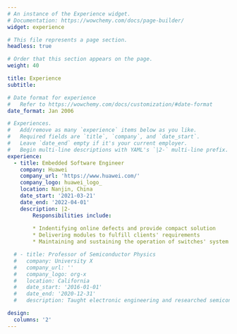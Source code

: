 ```yaml
---
# An instance of the Experience widget.
# Documentation: https://wowchemy.com/docs/page-builder/
widget: experience

# This file represents a page section.
headless: true

# Order that this section appears on the page.
weight: 40

title: Experience
subtitle:

# Date format for experience
#   Refer to https://wowchemy.com/docs/customization/#date-format
date_format: Jan 2006

# Experiences.
#   Add/remove as many `experience` items below as you like.
#   Required fields are `title`, `company`, and `date_start`.
#   Leave `date_end` empty if it's your current employer.
#   Begin multi-line descriptions with YAML's `|2-` multi-line prefix.
experience:
  - title: Embedded Software Engineer
    company: Huawei
    company_url: 'https://www.huawei.com/'
    company_logo: huawei_logo_
    location: Nanjin, China
    date_start: '2021-03-21'
    date_end: '2022-04-01'
    description: |2-
        Responsibilities include:
        
        * Indentifying online defects and provide compact solution
        * Delivering modules to fulfill clients' requirements
        * Maintaining and sustaining the operation of switches' system

  # - title: Professor of Semiconductor Physics
  #   company: University X
  #   company_url: ''
  #   company_logo: org-x
  #   location: California
  #   date_start: '2016-01-01'
  #   date_end: '2020-12-31'
  #   description: Taught electronic engineering and researched semiconductor physics.

design:
  columns: '2'
---
```

